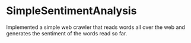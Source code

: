 # SimpleSentimentAnalysis
Implemented a simple web crawler that reads words all over the web and generates the sentiment of the words read so far.
